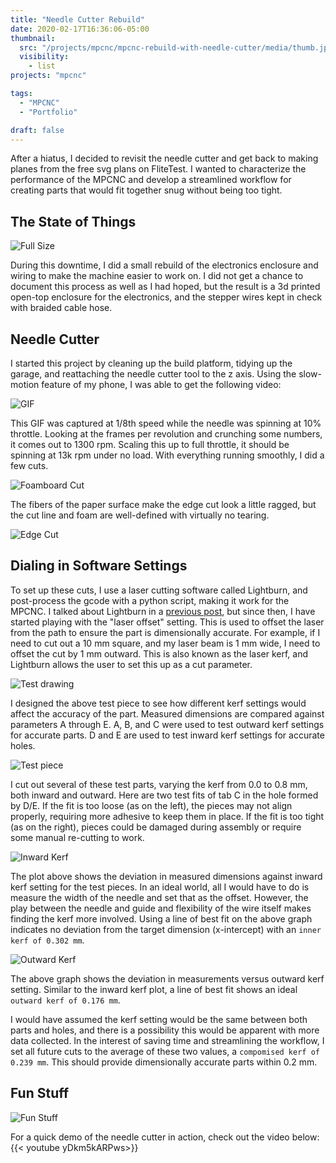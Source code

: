 ```yaml
---
title: "Needle Cutter Rebuild"
date: 2020-02-17T16:36:06-05:00
thumbnail: 
  src: "/projects/mpcnc/mpcnc-rebuild-with-needle-cutter/media/thumb.jpg"
  visibility:
    - list
projects: "mpcnc"

tags:
  - "MPCNC"
  - "Portfolio"

draft: false
---
```


After a hiatus, I decided to revisit the needle cutter and get back to making planes from the free svg plans on FliteTest. I wanted to characterize the performance of the MPCNC and develop a streamlined workflow for creating parts that would fit together snug without being too tight.

<!--more-->

## The State of Things
![Full Size](media/02mrwnc03.jpg)

During this downtime, I did a small rebuild of the electronics enclosure and wiring to make the machine easier to work on. I did not get a chance to document this process as well as I had hoped, but the result is a 3d printed open-top enclosure for the electronics, and the stepper wires kept in check with braided cable hose.

## Needle Cutter
I started this project by cleaning up the build platform, tidying up the garage, and reattaching the needle cutter tool to the z axis. Using the slow-motion feature of my phone, I was able to get the following video:

![GIF](media/NeedleHigh.gif)

This GIF was captured at 1/8th speed while the needle was spinning at 10% throttle. Looking at the frames per revolution and crunching some numbers, it comes out to 1300 rpm. Scaling this up to full throttle, it should be spinning at 13k rpm under no load. With everything running smoothly, I did a few cuts.

![Foamboard Cut](media/02mrwnc04.jpg)

The fibers of the paper surface make the edge cut look a little ragged, but the cut line and foam are well-defined with virtually no tearing.

![Edge Cut](media/02mrwnc05.jpg)

## Dialing in Software Settings
To set up these cuts, I use a laser cutting software called Lightburn, and post-process the gcode with a python script, making it work for the MPCNC. I talked about Lightburn in a [previous post](/projects/rc-planes/rc-plane-from-pen-plotter/), but since then, I have started playing with the "laser offset" setting. This is used to offset the laser from the path to ensure the part is dimensionally accurate. For example, if I need to cut out a 10 mm square, and my laser beam is 1 mm wide, I need to offset the cut by 1 mm outward. This is also known as the laser kerf, and Lightburn allows the user to set this up as a cut parameter.

![Test drawing](media/TestDrawing.jpg)

I designed the above test piece to see how different kerf settings would affect the accuracy of the part. Measured dimensions are compared against parameters A through E. A, B, and C were used to test outward kerf settings for accurate parts. D and E are used to test inward kerf settings for accurate holes.

![Test piece](media/02mrwnc06.jpg)

I cut out several of these test parts, varying the kerf from 0.0 to 0.8 mm, both inward and outward. Here are two test fits of tab C in the hole formed by D/E. If the fit is too loose (as on the left), the pieces may not align properly, requiring more adhesive to keep them in place. If the fit is too tight (as on the right), pieces could be damaged during assembly or require some manual re-cutting to work.

![Inward Kerf](media/InwardKerf.JPG)

The plot above shows the deviation in measured dimensions against inward kerf setting for the test pieces. In an ideal world, all I would have to do is measure the width of the needle and set that as the offset. However, the play between the needle and guide and flexibility of the wire itself makes finding the kerf more involved. Using a line of best fit on the above graph indicates no deviation from the target dimension (x-intercept) with an ```inner kerf of 0.302 mm```.

![Outward Kerf](media/OutwardKerf.JPG)

The above graph shows the deviation in measurements versus outward kerf setting. Similar to the inward kerf plot, a line of best fit shows an ideal ```outward kerf of 0.176 mm```.

I would have assumed the kerf setting would be the same between both parts and holes, and there is a possibility this would be apparent with more data collected. In the interest of saving time and streamlining the workflow, I set all future cuts to the average of these two values, a ```compomised kerf of 0.239 mm```. This should provide dimensionally accurate parts within 0.2 mm.

## Fun Stuff
![Fun Stuff](media/02mrwnc08.jpg)

For a quick demo of the needle cutter in action, check out the video below:
{{< youtube yDkm5kARPws>}}<p></p>